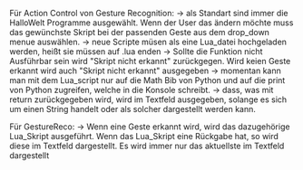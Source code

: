 Für Action Control von Gesture Recognition:
-> als Standart sind immer die HalloWelt Programme ausgewählt. Wenn der User das ändern möchte muss das gewünchste Skript bei der passenden Geste aus dem drop_down menue auswählen.
-> neue Scripte müsen als eine Lua_datei hochgeladen werden, heißt sie müssen auf .lua enden
-> Sollte die Funktion nicht Ausführbar sein wird "Skript nicht erkannt" zurückgegen. Wird keien Geste erkannt wird auch "Skript nicht erkannt" ausgegeben
-> momentan kann man mit dem Lua_script nur auf die Math Bib von Python und auf die print von Python zugreifen, welche in die Konsole schreibt. 
-> dass, was mit return zurückgegeben wird, wird im Textfeld ausgegeben, solange es sich um einen String handelt oder als solcher dargestellt werden kann.

Für GestureReco: 
-> Wenn eine Geste erkannt wird, wird das dazugehörige Lua_Skript ausgeführt. Wenn das Lua_Skript eine Rückgabe hat, so wird diese im Textfeld dargestellt. Es wird immer nur das aktuellste im Textfeld dargestellt
